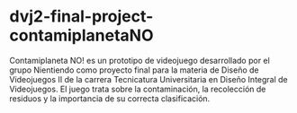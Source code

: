 # dvj2-final-project-contamiplanetaNO
Contamiplaneta NO! es un prototipo de videojuego desarrollado por el grupo Nientiendo como proyecto final para la materia de Diseño de Videojuegos II de la carrera Tecnicatura Universitaria en Diseño Integral de Videojuegos. El juego trata sobre la contaminación, la recolección de residuos y la importancia de su correcta clasificación.
